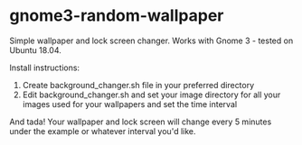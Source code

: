 # gnome3-random-wallpaper

Simple wallpaper and lock screen changer. 
Works with Gnome 3 - tested on Ubuntu 18.04.

Install instructions:
1. Create background_changer.sh file in your preferred directory
2. Edit background_changer.sh and set your image directory for all your images used for your wallpapers and set the time interval

And tada! Your wallpaper and lock screen will change every 5 minutes under the example or whatever interval you'd like. 
